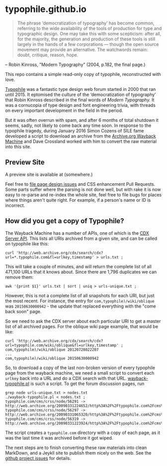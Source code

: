 # typophile.github.io

> The phrase ‘democratization of typography’ has become common, referring to the wide availability of the tools of production for type and typographic design. 
> One may take this with some scepticism: after all, for the majority, the generation and production of these tools is still largely in the hands of a few corporations — though the open source movement may provide an alternative. 
> The watchwords remain: doubt, critique, reason, hope.

– Robin Kinross, "Modern Typography" (2004, p.182, the final page.)

This repo contains a simple read-only copy of typophile, reconstructed with love. 

[Typophile](https://en.wikipedia.org/wiki/Typophile_(Internet_forum)) was a fantastic type design web forum started in 2000 that ran until 2015. 
It eptomised the culture of the ‘democratization of typography’ that Robin Kinross described in the final words of _Modern Typography._ 
It was a cornucopia of type design and font engineering trivia, with threads on every important development in the field in the period. 

But it was often overrun with spam, and after 6 months of total shutdown it seems, sadly, not likely to come back any time soon. 
In response to the typophile tragedy, during January 2016 Simon Cozens of SILE fame developed a script to download an archive from the [Archive.org Wayback Machine](https://web.archive.org) and Dave Crossland worked with him to convert the raw material into this site. 

## Preview Site

A preview site is available at (somewhere.)

Feel free to [file page design issues](https://github.com/typophile/typophile.github.io/issues) and CSS enhancement Pull Requests. 
Some parts suffer where the parsing is not done well, but with rake it is now easy to re-parse and re-index the whole site, feel free to file bugs for places where things aren't quite right.
For example, if a person's name or ID is incorrect.

## How did you get a copy of Typophile?

The Wayback Machine has a number of APIs, one of which is the [CDX Server API](https://github.com/internetarchive/wayback/tree/master/wayback-cdx-server).
This lists all URIs archived from a given site, and can be called on typophile like this:

    curl 'http://web.archive.org/cdx/search/cdx?url=*.typophile.com&fl=urlkey,timestamp' > urls.txt ;

This will take a couple of minutes, and will return the complete list of all 471,100 URLs that it knows about. 
Since there are 1,796 duplicates we can remove them:

    awk '{print $1}' urls.txt | sort | uniq > urls-unique.txt ;

However, this is not a complete list of all snapshots for each URI, but just the most recent.
For instance, the entry for `com,typophile)/wiki/oblique` was `20150630000942` - the update that replaced everything with the "come back soon" page.

So we need to ask the CDX server about each particular URI to get a master list of all archived pages. 
For the oblique wiki page example, that would be like:

    curl 'http://web.archive.org/cdx/search/cdx?url=typophile.com/wiki/oblique&fl=urlkey,timestamp' ;
    com,typophile)/wiki/oblique 20120728022207
    ...
    com,typophile)/wiki/oblique 20150630000942

So, to download a copy of the last non-broken version of every typophile page from the wayback machine, we need a small script to convert each `urlkey` back into a URL and do a CDX search with that URL. 
[wayback-typophile.pl](wayback-typophile.pl) is such a script. 
To get the forum discussion pages, run

    grep node urls-unique.txt > nodes.txt
    ./wayback-typophile.pl < nodes.txt ;
    typophile.com/cms/crss/node/56291 -> http://web.archive.org/20090331224652/http%3A%2F%2Ftypophile.com%2Fcms%2Fcrss%2Fnode%2F56291
    typophile.com/cms/crss/node/56297 -> http://web.archive.org/20090331065320/http%3A%2F%2Ftypophile.com%2Fcms%2Fcrss%2Fnode%2F56297
    typophile.com/cms/crss/node/56319 -> http://web.archive.org/20090331223924/http%3A%2F%2Ftypophile.com%2Fcms%2Fcrss%2Fnode%2F56319

The script creates a `typophile.com` directory with a copy of each page, as it was the last time it was archived before it got wiped. 

The next steps are to finish converting these raw materials into clean MarkDown, and a Jeykll site to publish them nicely on the web.
See the [github project issues](https://github.com/typophile/typophile.github.io/issues) for details.
